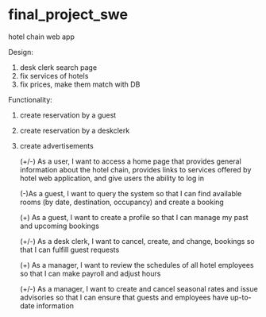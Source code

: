 # final_project_swe
hotel chain web app

Design: 
1. desk clerk search page
2. fix services of hotels
3. fix prices, make them match with DB

Functionality: 
1. create reservation by a guest
2. create reservation by a deskclerk 
3. create advertisements 


    (+/-) As a user, I want to access a home page that provides general information about the hotel chain, provides links to services offered by hotel web  application, and give users the ability to log in 
  
    (-)As a guest, I want to query the system so that I can find available rooms (by date, destination, occupancy) and create a booking 
   
    (+) As a guest, I want to create a profile so that I can manage my past and upcoming bookings
  
    (+/-) As a desk clerk, I want to cancel, create, and change, bookings so that I can fulfill guest requests
    
    (+) As a manager, I want to review the schedules of all hotel employees so that I can make payroll and adjust hours
   
    (+/-) As a manager, I want to create and cancel seasonal rates and issue advisories so that I can ensure that guests and employees have up-to-date information
